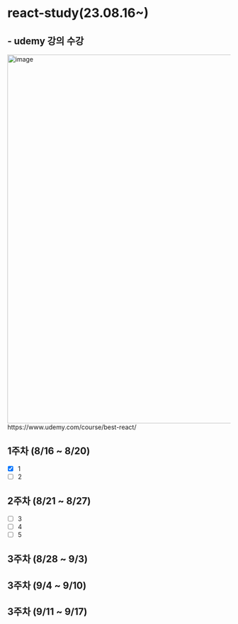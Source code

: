 # react-study(23.08.16~)
## - udemy 강의 수강 
<img width="833" alt="image" src="https://github.com/hyezg/react-study/assets/112006114/ea6b6a73-7c82-4f38-97f0-faaeab127b2e">
https://www.udemy.com/course/best-react/

## 1주차 (8/16 ~ 8/20) <br>
- [x] 1
- [ ] 2
## 2주차 (8/21 ~ 8/27) <br>
- [ ] 3
- [ ] 4
- [ ] 5
## 3주차 (8/28 ~ 9/3) <br>

## 3주차 (9/4 ~ 9/10) <br>
## 3주차 (9/11 ~ 9/17) <br>
